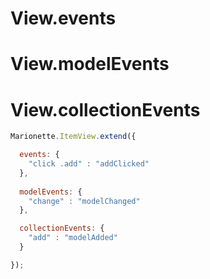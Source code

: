 # View.events
# View.modelEvents
# View.collectionEvents

```javascript
Marionette.ItemView.extend({

  events: {
    "click .add" : "addClicked"
  },
  
  modelEvents: {
    "change" : "modelChanged"
  },

  collectionEvents: {
    "add" : "modelAdded"
  }

});
```
